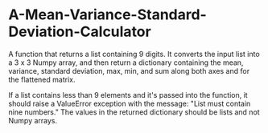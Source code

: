 # A-Mean-Variance-Standard-Deviation-Calculator
A function that returns a list containing 9 digits. It converts the input list into a 3 x 3 Numpy array, and then return a dictionary containing the mean, variance, standard deviation, max, min, and sum along both axes and for the flattened matrix.

If a list contains less than 9 elements and it's passed into the function, it should raise a ValueError exception with the message: "List must contain nine numbers." The values in the returned dictionary should be lists and not Numpy arrays.
